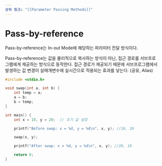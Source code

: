 ```yaml
---
상위 링크: "[[Parameter Passing Methods]]"
---
```

# Pass-by-reference
Pass-by-reference는 In-out Mode에 해당하는 파라미터 전달 방식이다.

Pass-by-reference는 값을 물리적으로 복사하는 방식이 아닌, 접근 경로를 서브프로그램에게 제공하는 방식으로 동작한다. 접근 경로가 제공되기 때문에 서브프로그램에서 발생하는 값 변경이 실매개변수에 실시간으로 적용되는 효과를 낳는다. (공유, Alias)

```c
#include <stdio.h>

void swap(int a, int b) {  
    int temp = a;  
    a = b;         
    b = temp;     
}

int main() {
    int x = 10, y = 20;  // 초기 값 설정

    printf("Before swap: x = %d, y = %d\n", x, y); //10, 20

    swap(x, y);

    printf("After swap: x = %d, y = %d\n", x, y); //20, 10

    return 0;
}
```